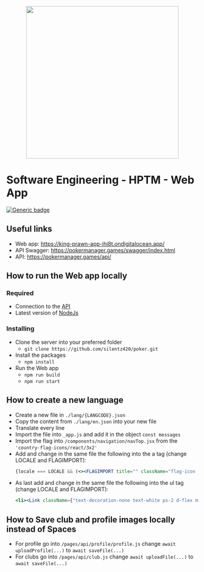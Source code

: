 <p align="center"><a href="https://king-prawn-app-ihi8t.ondigitalocean.app/" target="_blank"><img src="https://i.imgur.com/PU5fUtY.png" width="400"></a></p>

# Software Engineering - HPTM - Web App

[![Generic badge](https://img.shields.io/badge/Version-Alpha-red.svg)](https://shields.io/)


## Useful links

- Web app: https://king-prawn-app-ihi8t.ondigitalocean.app/
- API Swagger: https://pokermanager.games/swagger/index.html
- API: https://pokermanager.games/api/

## How to run the Web app locally

### Required
-  Connection to the [API](https://pokermanager.games/swagger/index.html)
-  Latest version of [NodeJs](https://nodejs.org/en/download/)


### Installing

- Clone the server into your preferred folder
    - `git clone https://github.com/silentz420/poker.git`
- Install the packages
    - `npm install`
- Run the Web app
    -  `npm run build`
    -  `npm run start`

## How to create a new language

- Create a new file in `./lang/{LANGCODE}.json`
- Copy the content from `./lang/en.json` into your new file
- Translate every line
- Import the file into `_app.js` and add it in the object `const messages`
- Import the flag into `/compononts/navigation/navTop.jsx` from the `'country-flag-icons/react/3x2'`
- Add and change in the same file the following into the a tag (change LOCALE and FLAGIMPORT):
  ```jsx 
  {locale === LOCALE && (<><FLAGIMPORT title="" className="flag-icon  rounded"/><p className={"height-fit-content ps-2 mt-auto text-white mb-auto"}>LOCALE</p></>)}
  ```
- As last add and change in the same file the following into the ul tag (change LOCALE and FLAGIMPORT):
  ```jsx
  <li><Link className={"text-decoration-none text-white ps-2 d-flex mt-2"} locale={"LOCALE"} href={asPath}><FLAGIMPORT title="" className="flag-icon rounded"/><p className={"ps-2 mt-auto mb-auto"}>LOCALE</p></Link> </li>
  ```

## How to Save club and profile images locally instead of Spaces

- For profile go into `/pages/api/profile/profile.js` change `await uploadProfile(...)` to `await saveFile(...)`
- For clubs go into `/pages/api/club.js` change `await uploadFile(...)` to `await saveFile(...)`